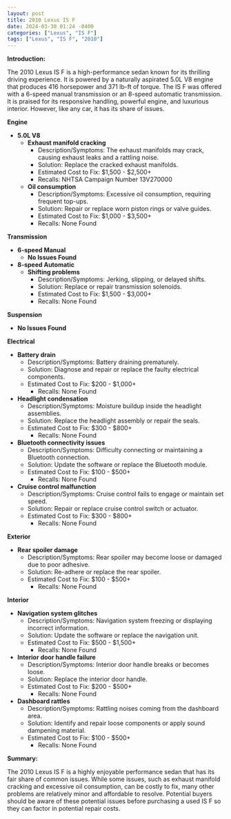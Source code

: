 ```yaml
---
layout: post
title: 2010 Lexus IS F
date: 2024-03-30 01:24 -0400
categories: ["Lexus", "IS F"]
tags: ["Lexus", "IS F", "2010"]
---
```

**Introduction:**

The 2010 Lexus IS F is a high-performance sedan known for its thrilling driving experience. It is powered by a naturally aspirated 5.0L V8 engine that produces 416 horsepower and 371 lb-ft of torque. The IS F was offered with a 6-speed manual transmission or an 8-speed automatic transmission. It is praised for its responsive handling, powerful engine, and luxurious interior. However, like any car, it has its share of issues.

**Engine**

* **5.0L V8**
    * **Exhaust manifold cracking**
        * Description/Symptoms: The exhaust manifolds may crack, causing exhaust leaks and a rattling noise.
        * Solution: Replace the cracked exhaust manifolds.
        * Estimated Cost to Fix: $1,500 - $2,500+
        * Recalls: NHTSA Campaign Number 13V270000
    * **Oil consumption**
        * Description/Symptoms: Excessive oil consumption, requiring frequent top-ups.
        * Solution: Repair or replace worn piston rings or valve guides.
        * Estimated Cost to Fix: $1,000 - $3,500+
        * Recalls: None Found

**Transmission**

* **6-speed Manual**
    * **No Issues Found**
* **8-speed Automatic**
    * **Shifting problems**
        * Description/Symptoms: Jerking, slipping, or delayed shifts.
        * Solution: Replace or repair transmission solenoids.
        * Estimated Cost to Fix: $1,500 - $3,000+
        * Recalls: None Found

**Suspension**

* **No Issues Found**

**Electrical**

* **Battery drain**
    * Description/Symptoms: Battery draining prematurely.
    * Solution: Diagnose and repair or replace the faulty electrical components.
    * Estimated Cost to Fix: $200 - $1,000+
        * Recalls: None Found
* **Headlight condensation**
    * Description/Symptoms: Moisture buildup inside the headlight assemblies.
    * Solution: Replace the headlight assembly or repair the seals.
    * Estimated Cost to Fix: $300 - $800+
        * Recalls: None Found
* **Bluetooth connectivity issues**
    * Description/Symptoms: Difficulty connecting or maintaining a Bluetooth connection.
    * Solution: Update the software or replace the Bluetooth module.
    * Estimated Cost to Fix: $100 - $500+
        * Recalls: None Found
* **Cruise control malfunction**
    * Description/Symptoms: Cruise control fails to engage or maintain set speed.
    * Solution: Repair or replace cruise control switch or actuator.
    * Estimated Cost to Fix: $300 - $800+
        * Recalls: None Found

**Exterior**

* **Rear spoiler damage**
    * Description/Symptoms: Rear spoiler may become loose or damaged due to poor adhesive.
    * Solution: Re-adhere or replace the rear spoiler.
    * Estimated Cost to Fix: $100 - $500+
        * Recalls: None Found

**Interior**

* **Navigation system glitches**
    * Description/Symptoms: Navigation system freezing or displaying incorrect information.
    * Solution: Update the software or replace the navigation unit.
    * Estimated Cost to Fix: $500 - $1,500+
        * Recalls: None Found
* **Interior door handle failure**
    * Description/Symptoms: Interior door handle breaks or becomes loose.
    * Solution: Replace the interior door handle.
    * Estimated Cost to Fix: $200 - $500+
        * Recalls: None Found
* **Dashboard rattles**
    * Description/Symptoms: Rattling noises coming from the dashboard area.
    * Solution: Identify and repair loose components or apply sound dampening material.
    * Estimated Cost to Fix: $100 - $500+
        * Recalls: None Found

**Summary:**

The 2010 Lexus IS F is a highly enjoyable performance sedan that has its fair share of common issues. While some issues, such as exhaust manifold cracking and excessive oil consumption, can be costly to fix, many other problems are relatively minor and affordable to resolve. Potential buyers should be aware of these potential issues before purchasing a used IS F so they can factor in potential repair costs.
